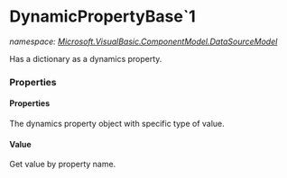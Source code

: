 ﻿# DynamicPropertyBase`1
_namespace: <a href="#" onClick="load('/docs/Microsoft.VisualBasic.ComponentModel.DataSourceModel/index.md')">Microsoft.VisualBasic.ComponentModel.DataSourceModel</a>_

Has a dictionary as a dynamics property.




### Properties

#### Properties
The dynamics property object with specific type of value.
#### Value
Get value by property name.
